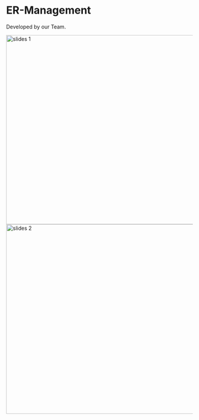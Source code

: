 # ER-Management

Developed by our Team.

<img width="511" alt="slides 1" src="https://user-images.githubusercontent.com/93741234/212554617-e5857a70-1fb8-46b5-84a7-6ec7e091c52a.PNG">


<img width="512" alt="slides 2" src="https://user-images.githubusercontent.com/93741234/212554655-a3fd53fc-9749-4814-a028-6177efd650ea.PNG">
